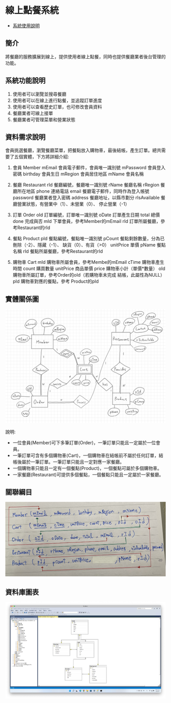 # 線上點餐系統

* [系統使用說明](https://youtu.be/lZyRW3SYav4)

## 簡介

將餐廳的服務擴展到線上，提供使用者線上點餐，同時也提供餐廳業者後台管理的功能。

## 系統功能說明

1. 使用者可以瀏覽並搜尋餐廳
2. 使用者可以在線上進行點餐，並追蹤訂單進度
3. 使用者可以查看歷史訂單，也可修改會員資料
4. 餐廳業者可線上接單
5. 餐廳業者可管理菜單和營業狀態

## 資料需求說明

會員挑選餐廳，瀏覽餐廳菜單，把餐點放入購物車，最後結帳，產生訂單。總共需要了五個實體，下方將詳細介紹:
1.	會員 Member
mEmail		會員電子郵件，會員唯一識別號
mPassword	會員登入密碼
birthday	會員生日
mRegion		會員居住地區
mName		會員名稱

2.	餐廳 Restaurant
rId			餐廳編號，餐廳唯一識別號
rName		餐廳名稱
rRegion		餐廳所在地區
phone		連絡電話
email		餐廳電子郵件，同時作為登入帳號
password	餐廳業者登入密碼
address		餐廳地址，以縣市劃分
rIsAvailable	餐廳營業狀態，有營業中（1）、未營業（0）、
停止營業（-1）

3.	訂單 Order
oId			訂單編號，訂單唯一識別號
oDate		訂單產生日期
total		總價
done		完成與否
mId			下單會員，參考Member的mEmail
rId			訂單所屬餐廳，參考Restaurant的rId

4.	餐點 Product
pId			餐點編號，餐點唯一識別號
pCount		餐點剩餘數量，分為已刪除（-2）、隱藏（-1）、
缺貨（0）、有貨（>0）
unitPrice	單價
pName		餐點名稱
rId			餐點所屬餐廳，參考Restaurant的rId

5.	購物車 Cart
mId			購物車所屬會員，參考Membe的mEmail
cTime		購物車產生時間
count		購買數量
unitPrice	商品單價
price		購物車小計（單價*數量）
oId			購物車所屬訂單，參考Order的oId（若購物車未完成				結帳，此屬性為NULL）
pId			購物車對應的餐點，參考 Product的pId


## 實體關係圖

<img src=".\result_pic\ER.jpeg"/>

說明: 
* 一位會員(Member)可下多筆訂單(Order)，一筆訂單只能且一定屬於一位會員。
* 一筆訂單可含有多個購物車(Cart)，一個購物車在結帳前不屬於任何訂單，結帳後屬於一筆訂單。一筆訂單只能且一定對應一家餐廳。
* 一個購物車只能且一定有一個餐點(Product)，一個餐點可屬於多個購物車。
* 一家餐廳(Restaurant)可提供多個餐點，一個餐點只能且一定屬於一家餐廳。

## 關聯綱目

<img src=".\result_pic\RS.jpeg"/>

## 資料庫圖表

<img src=".\result_pic\table_graph.jpeg"/>

